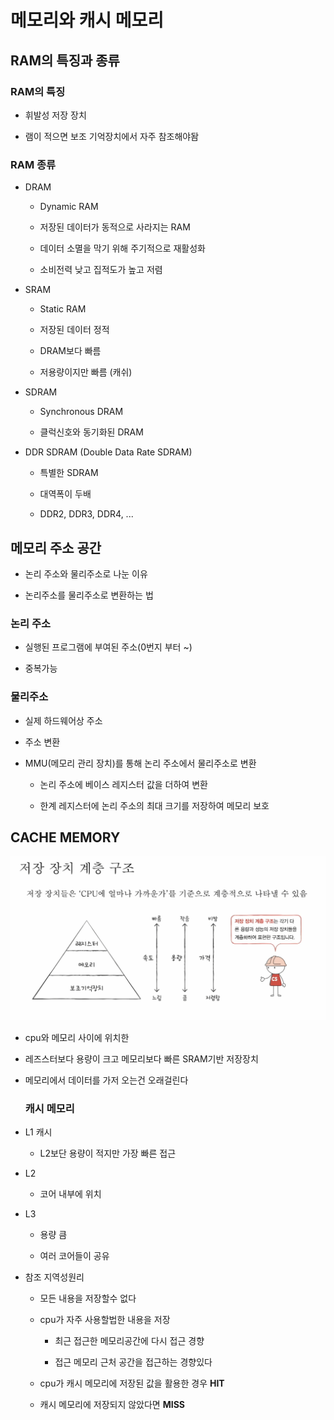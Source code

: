 # 메모리와 캐시 메모리

## RAM의 특징과 종류

### RAM의 특징

- 휘발성 저장 장치

- 램이 적으면 보조 기억장치에서 자주 참조해야돰

### RAM 종류

- DRAM
  
  - Dynamic RAM
  
  - 저장된 데이터가 동적으로 사라지는 RAM
  
  - 데이터 소멸을 막기 위해 주기적으로 재활성화
  
  - 소비전력 낮고 집적도가 높고 저렴

- SRAM
  
  - Static RAM
  
  - 저장된 데이터 정적
  
  - DRAM보다 빠름
  
  - 저용량이지만 빠름 (캐쉬)

- SDRAM
  
  - Synchronous DRAM
  
  - 클럭신호와 동기화된 DRAM

- DDR SDRAM (Double Data Rate SDRAM)
  
  - 특별한 SDRAM
  
  - 대역폭이 두배
  
  - DDR2, DDR3, DDR4, ...

## 메모리 주소 공간

- 논리 주소와 물리주소로 나눈 이유

- 논리주소를 물리주소로 변환하는 법

### 논리 주소

- 실행된 프로그램에 부여된 주소(0번지 부터 ~)

- 중복가능

### 물리주소

- 실제 하드웨어상 주소

- 주소 변환

- MMU(메모리 관리 장치)를 통해 논리 주소에서 물리주소로 변환
  
  - 논리 주소에 베이스 레지스터 값을 더하여 변환
  
  - 한계 레지스터에 논리 주소의 최대 크기를 저장하여 메모리 보호

## CACHE MEMORY

![](메모리와%20캐시메모리_assets/2023-07-05-09-52-09-image.png)

- cpu와 메모리 사이에 위치한

- 레즈스터보다 용량이 크고 메모리보다 빠른 SRAM기반 저장장치

- 메모리에서 데이터를 가저 오는건 오래걸린다
  
  ### 캐시 메모리

- L1 캐시
  
  - L2보단 용량이 적지만 가장 빠른 접근

- L2
  
  - 코어 내부에 위치

- L3
  
  - 용량 큼
  
  - 여러 코어들이 공유

- 참조 지역성원리
  
  - 모든 내용을 저장할수 없다
  
  - cpu가 자주 사용할법한 내용을 저장
    
    - 최근 접근한 메모리공간에 다시 접근 경향
    
    - 접근 메모리 근처 공간을 접근하는 경향있다
  
  - cpu가 캐시 메모리에 저장된 값을 활용한 경우  **HIT**
  
  - 캐시 메모리에 저장되지 않았다면 **MISS**
